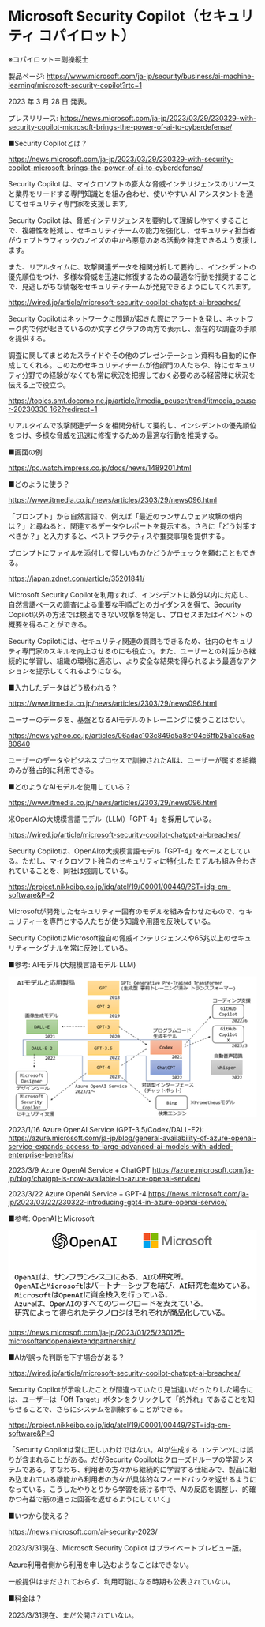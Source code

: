 # Microsoft Security Copilot（セキュリティ コパイロット）

※コパイロット＝副操縦士

製品ページ:
https://www.microsoft.com/ja-jp/security/business/ai-machine-learning/microsoft-security-copilot?rtc=1

2023 年 3 月 28 日 発表。

プレスリリース:
https://news.microsoft.com/ja-jp/2023/03/29/230329-with-security-copilot-microsoft-brings-the-power-of-ai-to-cyberdefense/


■Security Copilotとは？

https://news.microsoft.com/ja-jp/2023/03/29/230329-with-security-copilot-microsoft-brings-the-power-of-ai-to-cyberdefense/

Security Copilot は、マイクロソフトの膨大な脅威インテリジェンスのリソースと業界をリードする専門知識とを組み合わせ、使いやすい AI アシスタントを通じてセキュリティ専門家を支援します。

Security Copilot は、脅威インテリジェンスを要約して理解しやすくすることで、複雑性を軽減し、セキュリティチームの能力を強化し、セキュリティ担当者がウェブトラフィックのノイズの中から悪意のある活動を特定できるよう支援します。

また、リアルタイムに、攻撃関連データを相関分析して要約し、インシデントの優先順位をつけ、多様な脅威を迅速に修復するための最適な行動を推奨することで、見逃しがちな情報をセキュリティチームが発見できるようにしてくれます。

https://wired.jp/article/microsoft-security-copilot-chatgpt-ai-breaches/

Security Copilotはネットワークに問題が起きた際にアラートを発し、ネットワーク内で何が起きているのか文字とグラフの両方で表示し、潜在的な調査の手順を提供する。

調査に関してまとめたスライドやその他のプレゼンテーション資料も自動的に作成してくれる。このためセキュリティチームが他部門の人たちや、特にセキュリティ分野での経験がなくても常に状況を把握しておく必要のある経営陣に状況を伝える上で役立つ。

https://topics.smt.docomo.ne.jp/article/itmedia_pcuser/trend/itmedia_pcuser-20230330_162?redirect=1

リアルタイムで攻撃関連データを相関分析して要約し、インシデントの優先順位をつけ、多様な脅威を迅速に修復するための最適な行動を推奨する。

■画面の例

https://pc.watch.impress.co.jp/docs/news/1489201.html

■どのように使う？

https://www.itmedia.co.jp/news/articles/2303/29/news096.html

「プロンプト」から自然言語で、例えば「最近のランサムウェア攻撃の傾向は？」と尋ねると、関連するデータやレポートを提示する。さらに「どう対策すべきか？」と入力すると、ベストプラクティスや推奨事項を提供する。

プロンプトにファイルを添付して怪しいものかどうかチェックを頼むこともできる。

https://japan.zdnet.com/article/35201841/

Microsoft Security Copilotを利用すれば、インシデントに数分以内に対応し、自然言語ベースの調査による重要な手順ごとのガイダンスを得て、Security Copilot以外の方法では検出できない攻撃を特定し、プロセスまたはイベントの概要を得ることができる。

Security Copilotには、セキュリティ関連の質問もできるため、社内のセキュリティ専門家のスキルを向上させるのにも役立つ。また、ユーザーとの対話から継続的に学習し、組織の環境に適応し、より安全な結果を得られるよう最適なアクションを提示してくれるようになる。

■入力したデータはどう扱われる？

https://www.itmedia.co.jp/news/articles/2303/29/news096.html

ユーザーのデータを、基盤となるAIモデルのトレーニングに使うことはない。

https://news.yahoo.co.jp/articles/06adac103c849d5a8ef04c6ffb25a1ca6ae80640

ユーザーのデータやビジネスプロセスで訓練されたAIは、ユーザーが属する組織のみが独占的に利用できる。

■どのようなAIモデルを使用している？

https://www.itmedia.co.jp/news/articles/2303/29/news096.html

米OpenAIの大規模言語モデル（LLM）「GPT-4」を採用している。

https://wired.jp/article/microsoft-security-copilot-chatgpt-ai-breaches/

Security Copilotは、OpenAIの大規模言語モデル「GPT-4」をベースとしている。ただし、マイクロソフト独自のセキュリティに特化したモデルも組み合わされていることを、同社は強調している。

https://project.nikkeibp.co.jp/idg/atcl/19/00001/00449/?ST=idg-cm-software&P=2

Microsoftが開発したセキュリティー固有のモデルを組み合わせたもので、セキュリティーを専門とする人たちが使う知識や用語を反映している。

Security CopilotはMicrosoft独自の脅威インテリジェンスや65兆以上のセキュリティーシグナルを常に反映している。

■参考: AIモデル(大規模言語モデル LLM)

![](images/ss-2023-03-31-05-40-20.png)

2023/1/16 Azure OpenAI Service (GPT-3.5/Codex/DALL-E2): https://azure.microsoft.com/ja-jp/blog/general-availability-of-azure-openai-service-expands-access-to-large-advanced-ai-models-with-added-enterprise-benefits/

2023/3/9 Azure OpenAI Service + ChatGPT https://azure.microsoft.com/ja-jp/blog/chatgpt-is-now-available-in-azure-openai-service/

2023/3/22 Azure OpenAI Service + GPT-4 https://news.microsoft.com/ja-jp/2023/03/22/230322-introducing-gpt4-in-azure-openai-service/

■参考: OpenAIとMicrosoft

![](images/ss-2023-03-31-03-53-17.png)

https://news.microsoft.com/ja-jp/2023/01/25/230125-microsoftandopenaiextendpartnership/ 

■AIが誤った判断を下す場合がある？

https://wired.jp/article/microsoft-security-copilot-chatgpt-ai-breaches/

Security Copilotが示唆したことが間違っていたり見当違いだったりした場合には、ユーザーは「Off Target」ボタンをクリックして「的外れ」であることを知らせることで、さらにシステムを訓練することができる。

https://project.nikkeibp.co.jp/idg/atcl/19/00001/00449/?ST=idg-cm-software&P=3

「Security Copilotは常に正しいわけではない。AIが生成するコンテンツには誤りが含まれることがある。だがSecurity Copilotはクローズドループの学習システムである。すなわち、利用者の方々から継続的に学習する仕組みで、製品に組み込まれている機能から利用者の方々が具体的なフィードバックを返せるようになっている。こうしたやりとりから学習を続ける中で、AIの反応を調整し、的確かつ有益で筋の通った回答を返せるようにしていく」

■いつから使える？

https://news.microsoft.com/ai-security-2023/

2023/3/31現在、Microsoft Security Copilot はプライベートプレビュー版。

Azure利用者側から利用を申し込むようなことはできない。

一般提供はまだされておらず、利用可能になる時期も公表されていない。

■料金は？

2023/3/31現在、まだ公開されていない。

